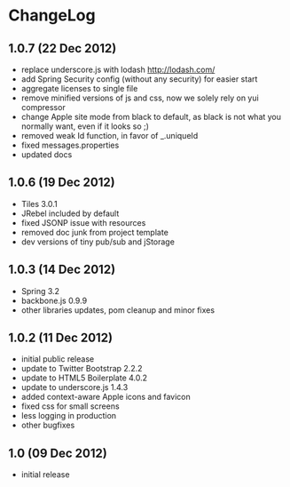# ChangeLog

## 1.0.7 (22 Dec 2012)
* replace underscore.js with lodash <http://lodash.com/>
* add Spring Security config (without any security) for easier start
* aggregate licenses to single file
* remove minified versions of js and css, now we solely rely on yui compressor
* change Apple site mode from black to default, as black is not what you normally want, even if it looks so ;)
* removed weak Id function, in favor of _.uniqueId
* fixed messages.properties
* updated docs

## 1.0.6 (19 Dec 2012)
* Tiles 3.0.1
* JRebel included by default
* fixed JSONP issue with resources
* removed doc junk from project template
* dev versions of tiny pub/sub and jStorage

## 1.0.3 (14 Dec 2012)
* Spring 3.2
* backbone.js 0.9.9
* other libraries updates, pom cleanup and minor fixes

## 1.0.2 (11 Dec 2012)
* initial public release
* update to Twitter Bootstrap 2.2.2
* update to HTML5 Boilerplate 4.0.2
* update to underscore.js 1.4.3 
* added context-aware Apple icons and favicon
* fixed css for small screens
* less logging in production
* other bugfixes

## 1.0 (09 Dec 2012)
* initial release

